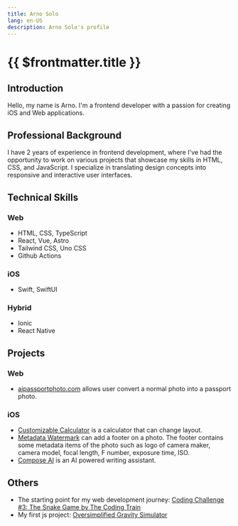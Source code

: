 ```yaml
---
title: Arno Solo
lang: en-US
description: Arno Solo's profile
---
```


# {{ $frontmatter.title }}

## Introduction

Hello, my name is Arno. I'm a frontend developer with a passion for creating iOS and Web applications.

## Professional Background

I have 2 years of experience in frontend development, where I've had the opportunity to work on various projects that showcase my skills in HTML, CSS, and JavaScript. I specialize in translating design concepts into responsive and interactive user interfaces.

## Technical Skills

### Web

- HTML, CSS, TypeScript
- React, Vue, Astro
- Tailwind CSS, Uno CSS
- Github Actions

### iOS

- Swift, SwiftUI

### Hybrid

- Ionic
- React Native

## Projects

### Web

- [aipassportphoto.com](https://aipassportphoto.com/) allows user convert a normal photo into a passport photo.

### iOS

- [Customizable Calculator](https://apps.apple.com/us/app/customizable-calculator/id6446835863) is a calculator that can change layout.
- [Metadata Watermark](https://apps.apple.com/us/app/metadata-watermark/id6474674942) can add a footer on a photo. The footer contains some metadata items of the photo such as logo of camera maker, camera model, focal length, F number, exposure time, ISO.
- [Compose AI](https://apps.apple.com/us/app/compose-ai-writing-assistant/id6449922415) is an AI powered writing assistant.

## Others

- The starting point for my web development journey: [Coding Challenge #3: The Snake Game by The Coding Train](https://youtu.be/AaGK-fj-BAM?si=SSr5bNt-NjuQ7Ez6)
- My first js project: [Oversimplified Gravity Simulator](https://arnosolo.github.io/oversimplified_gravity_simulator/)
